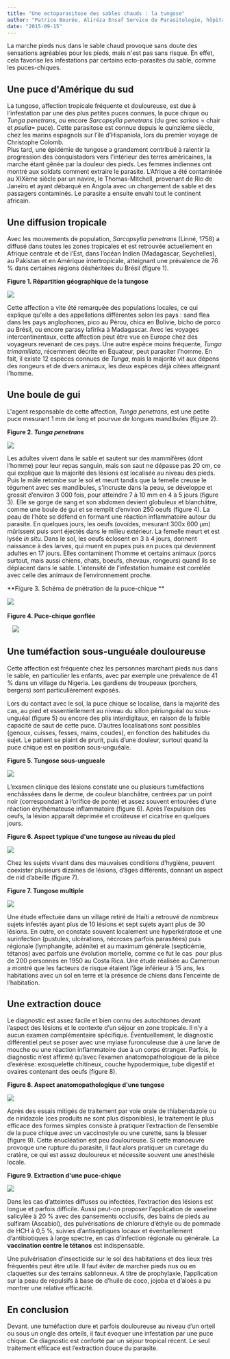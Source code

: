 ```yaml
---
title: "Une ectoparasitose des sables chauds : la tungose"
author: "Patrice Bourée, Aliréza Ensaf Service de Parasitologie, hôpital Cochin, Paris"
date: "2015-09-15"
---
```


<div class="teaser"><p>La marche pieds nus dans le sable chaud provoque sans doute des sensations agréables pour les pieds, mais n'est pas sans risque. En effet, cela favorise les infestations par certains ecto-parasites du sable, comme les puces-chiques.</p></div>

## Une puce d'Amérique du sud

La tungose, affection tropicale fréquente et douloureuse, est due à l'infestation par une des plus petites puces connues, la puce chique ou _Tunga penetrans_, ou encore _Sarcopsylla penetrans_ (du grec _sarkos_ = chair et _psulla_= puce). Cette parasitose est connue depuis le quinzième siècle, chez les marins espagnols sur l’ile d’Hispaniola, lors du premier voyage de Christophe Colomb.  
Plus tard, une épidémie de tungose a grandement contribué à ralentir la progression des conquistadors vers l'intérieur des terres américaines, la marche étant gênée par la douleur des pieds. Les femmes indiennes ont montré aux soldats comment extraire le parasite. L’Afrique a été contaminée au XIXème siècle par un navire, le Thomas-Mitchell, provenant de Rio de Janeiro et ayant débarqué en Angola avec un chargement de sable et des passagers contaminés. Le parasite a ensuite envahi tout le continent africain.

## Une diffusion tropicale

Avec les mouvements de population, _Sarcopsylla penetrans_ (Linné, 1758) a diffusé dans toutes les zones tropicales et est retrouvée actuellement en Afrique centrale et de l’Est, dans l’océan Indien (Madagascar, Seychelles), au Pakistan et en Amérique intertropicale, atteignant une prévalence de 76 % dans certaines régions déshéritées du Brésil (figure 1).

**Figure 1. Répartition géographique de la tungose**


![](fig-1-repartition-geographique-de-la-tungose.jpg)


Cette affection a vite été remarquée des populations locales, ce qui explique qu'elle a des appellations différentes selon les pays : sand flea dans les pays anglophones, pico au Pérou, chica en Bolivie, bicho de porco au Brésil, ou encore parasy lafirika à Madagascar. Avec les voyages intercontinentaux, cette affection peut être vue en Europe chez des voyageurs revenant de ces pays. Une autre espèce moins fréquente, _Tunga trimamillata_, récemment décrite en Équateur, peut parasiter l’homme. En fait, il existe 12 espèces connues de _Tunga_, mais la majorité vit aux dépens des rongeurs et de divers animaux, les deux espèces déjà citées atteignant l’homme.

## Une boule de gui

L'agent responsable de cette affection, _Tunga penetrans_, est une petite puce mesurant 1 mm de long et pourvue de longues mandibules (figure 2).

**Figure 2. _Tunga penetrans_**


![](fig-2-tunga-penetrans.JPG)


Les adultes vivent dans le sable et sautent sur des mammifères (dont l’homme) pour leur repas sanguin, mais son saut ne dépasse pas 20 cm, ce qui explique que la majorité des lésions est localisée au niveau des pieds. Puis le mâle retombe sur le sol et meurt tandis que la femelle creuse le tégument avec ses mandibules, s'incruste dans la peau, se développe et grossit d’environ 3 000 fois, pour atteindre 7 à 10 mm en 4 à 5 jours (figure 3). Elle se gorge de sang et son abdomen devient globuleux et blanchâtre, comme une boule de gui et se remplit d’environ 250 oeufs (figure 4). La peau de l’hôte se défend en formant une réaction inflammatoire autour du parasite. En quelques jours, les oeufs (ovoïdes, mesurant 300x 600 µm) mûrissent puis sont éjectés dans le milieu extérieur. La femelle meurt et est lysée _in situ_. Dans le sol, les oeufs éclosent en 3 à 4 jours, donnent naissance à des larves, qui muent en pupes puis en puces qui deviennent adultes en 17 jours. Elles contaminent l’homme et certains animaux (porcs surtout, mais aussi chiens, chats, boeufs, chevaux, rongeurs) quand ils se déplacent dans le sable. L’intensité de l’infestation humaine est corrélée avec celle des animaux de l’environnement proche.

**Figure 3. Schéma de pnétration de la puce-chique ** 


![](fig-3-schema-de-penetration-de-la-puce.JPG)
  

**Figure 4. Puce-chique gonflée**                     

  
![](fig-4-fig-puce-chique-gonflee.JPG)
   

## Une tuméfaction sous-unguéale douloureuse 

Cette affection est fréquente chez les personnes marchant pieds nus dans le sable, en particulier les enfants, avec par exemple une prévalence de 41 % dans un village du Nigeria. Les gardiens de troupeaux (porchers, bergers) sont particulièrement exposés.

Lors du contact avec le sol, la puce chique se localise, dans la majorité des cas, au pied et essentiellement au niveau du sillon périunguéal ou sous-unguéal (figure 5) ou encore des plis interdigitaux, en raison de la faible capacité de saut de cette puce. D’autres localisations sont possibles (genoux, cuisses, fesses, mains, coudes), en fonction des habitudes du sujet. Le patient se plaint de prurit, puis d’une douleur, surtout quand la puce chique est en position sous-unguéale.

**Figure 5. Tungose sous-ungueale**


![](fig-5-puce-chique-sous-unueale.JPG)


L’examen clinique des lésions constate une ou plusieurs tuméfactions enchâssées dans le derme, de couleur blanchâtre, centrées par un point noir (correspondant à l’orifice de ponte) et assez souvent entourées d’une réaction érythémateuse inflammatoire (figure 6). Après l’expulsion des oeufs, la lésion apparaît déprimée et croûteuse et cicatrise en quelques jours.

**Figure 6. Aspect typique d'une tungose au niveau du pied**


![](fig-6-aspect-typique-d-une-tungose.jpg)


Chez les sujets vivant dans des mauvaises conditions d’hygiène, peuvent coexister plusieurs dizaines de lésions, d’âges différents, donnant un aspect de nid d’abeille (figure 7).

**Figure 7. Tungose multiple**


![](fig-7-tungose-multiple.JPG)


Une étude effectuée dans un village retiré de Haïti a retrouvé de nombreux sujets infestés ayant plus de 10 lésions et sept sujets ayant plus de 30 lésions. En outre, on constate souvent localement une hyperkératose et une surinfection (pustules, ulcérations, nécroses parfois parasitées) puis régionale (lymphangite, adénite) et au maximum générale (septicémie, tétanos) avec parfois une évolution mortelle, comme ce fut le cas  pour plus de 200 personnes en 1950 au Costa Rica. Une étude réalisée au Cameroun a montré que les facteurs de risque étaient l’âge inférieur à 15 ans, les habitations avec un sol en terre et la présence de chiens dans l’enceinte de l’habitation.

## Une extraction douce

Le diagnostic est assez facile et bien connu des autochtones devant l’aspect des lésions et le contexte d’un séjour en zone tropicale. Il n’y a aucun examen complémentaire spécifique. Éventuellement, le diagnostic différentiel peut se poser avec une myiase furonculeuse due à une larve de mouche ou une réaction inflammatoire due à un corps étranger. Parfois, le diagnostic n’est affirmé qu’avec l’examen anatomopathologique de la pièce d’exérèse: exosquelette chitineux, couche hypodermique, tube digestif et ovaires contenant des oeufs (figure 8).

**Figure 8. Aspect anatomopathologique d'une tungose**


![](fig-8-coupe-anatomo-pcthologique.JPG)


Après des essais mitigés de traitement par voie orale de thiabendazole ou de niridazole (ces produits ne sont plus disponibles), le traitement le plus efficace des formes simples consiste à pratiquer l’extraction de l’ensemble de la puce chique avec un vaccinostyle ou une curette, sans la blesser (figure 9). Cette énucléation est peu douloureuse. Si cette manoeuvre provoque une rupture du parasite, il faut alors pratiquer un curetage du cratère, ce qui est assez douloureux et nécessite souvent une anesthésie locale.

**Figure 9. Extraction d'une puce-chique**


![](fig-9-extraction-de-la-puce-chique.jpg)


Dans les cas d’atteintes diffuses ou infectées, l’extraction des lésions est longue et parfois difficile. Aussi peut-on proposer l’application de vaseline salicylée à 20 % avec des pansements occlusifs, des bains de pieds au sulfiram (Ascabiol), des pulvérisations de chlorure d’éthyle ou de pommade de HCH à 0,5 %, suivies d’antiseptiques locaux et éventuellement d’antibiotiques à large spectre, en cas d’infection régionale ou générale. La **vaccination contre le tétanos** est indispensable.

Une pulvérisation d’insecticide sur le sol des habitations et des lieux très fréquentés peut être utile. Il faut éviter de marcher pieds nus ou en claquettes sur des terrains sablonneux. A titre de prophylaxie, l’application sur la peau de répulsifs à base de d’huile de coco, jojoba et d’aloès a pu montrer une relative efficacité.

## En conclusion

Devant. une tuméfaction dure et parfois douloureuse au niveau d’un orteil ou sous un ongle des orteils, il faut évoquer une infestation par une puce chique. Ce diagnostic est conforté par un séjour tropical récent. Le seul traitement efficace est l’extraction douce du parasite.